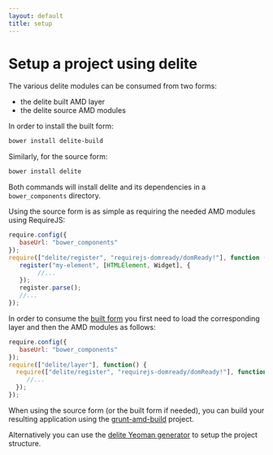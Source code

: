 ```yaml
---
layout: default
title: setup
---
```


# Setup a project using delite

The various delite modules can be consumed from two forms:

* the delite built AMD layer
* the delite source AMD modules

In order to install the built form:

```sh
bower install delite-build
```

Similarly, for the source form:

```sh
bower install delite
```

Both commands will install delite and its dependencies in a `bower_components` directory.

Using the source form is as simple as requiring the needed AMD modules using RequireJS:

```js
require.config({
   baseUrl: "bower_components"
});
require(["delite/register", "requirejs-domready/domReady!"], function (register) {
   register("my-element", [HTMLElement, Widget], {    
        //...
   });
   register.parse();
   //...
});
```
   
In order to consume the [built form](https://github.com/ibm-js/delite-build#how-to-use) you first need to load the 
corresponding layer and then the AMD modules as follows:
 
 ```js
 require.config({
    baseUrl: "bower_components"
 });
 require(["delite/layer"], function() {
   require(["delite/register", "requirejs-domready/domReady!"], function (register) {
      //...
   });
 });
 ```
 
When using the source form (or the built form if needed), you can build your resulting application using
the [grunt-amd-build](https://github.com/ibm-js/grunt-amd-build) project.

Alternatively you can use the [delite Yeoman generator](https://www.npmjs.org/package/generator-delite-element) to
setup the project structure.
